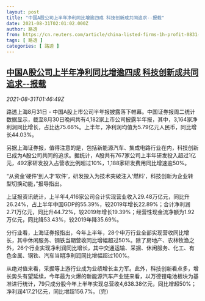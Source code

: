 ```yaml
---
layout: post
title: "中国A股公司上半年净利同比增逾四成 科技创新成共同追求--报载"
date: 2021-08-31T02:01:02.000Z
author: 路透
from: https://cn.reuters.com/article/china-listed-firms-1h-profit-0831-idCNKBS2FW043
tags: [ 路透 ]
categories: [ 路透 ]
---
```

<!--1630375262000-->
[中国A股公司上半年净利同比增逾四成 科技创新成共同追求--报载](https://cn.reuters.com/article/china-listed-firms-1h-profit-0831-idCNKBS2FW043)
------

<div>
<div><i>2021-08-31T01:46:49Z</i></div><p>路透上海8月31日 - 中国A股上市公司半年报披露落下帷幕。中国证券报周二统计数据显示，截至8月30日晚间共有4,182家上市公司披露半年报，其中，3,164家净利润同比增长，占比达75.66%。上半年，净利润均值为5.79亿元人民币，同比增长44.03%。</p><p>另据上海证券报，值得注意的是，包括新能源汽车、集成电路行业在内，科技创新已成为A股公司共同的追求。据统计，A股共有767家公司上半年研发投入超过1亿元，492家研发投入占营收比例超过10%，1,188家研发费用同比增速逾50%。</p><p>“从资金‘硬件’到人才‘软件’，研发投入为技术突破注入‘燃料’，科技创新为企业转型切换动能，”报导指出。</p><p>上证报资讯统计，上半年4,416家公司合计实现营业收入29.48万亿元，同比升26.24%，占上半年中国GDP的55.39%，较2019年增长22.89%；合计净利润2.71万亿元，同比升44.72%，较2019年增长19.39%；经营性现金流净额为1.92万亿元，同比降53.43%，较2019年降35.69%。</p><p>分行业看，上海证券报指出，今年上半年，28个申万行业全部实现营收同比增长，其中休闲服务、钢铁当期营收同比增幅超过50%。除了房地产、农林牧渔之外，26个行业实现净利润同比增长，其中交通运输、采掘、休闲服务、化工、有色金属、钢铁、汽车当期净利润同比增幅超过100%。</p><p>从绝对值来看，采掘等上游行业成为业绩增长主力军。此外，科技创新看点多，增长势头有望延续，今年最为火爆的新能源汽车产业链来看，以万德锂电池板块为基准进行统计，79只成分股今年上半年实现总营收4,638.38亿元，同比增超50%；净利润417.21亿元，同比增超156.7%。（完）　</p>
</div>
